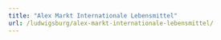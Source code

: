```yaml
---
title: "Alex Markt Internationale Lebensmittel"
url: /ludwigsburg/alex-markt-internationale-lebensmittel/
---
```

